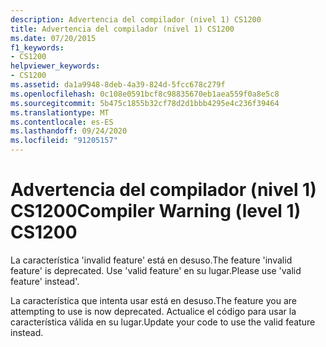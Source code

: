 ```yaml
---
description: Advertencia del compilador (nivel 1) CS1200
title: Advertencia del compilador (nivel 1) CS1200
ms.date: 07/20/2015
f1_keywords:
- CS1200
helpviewer_keywords:
- CS1200
ms.assetid: da1a9948-8deb-4a39-824d-5fcc678c279f
ms.openlocfilehash: 0c108e0591bcf8c98835670eb1aea559f0a8e5c8
ms.sourcegitcommit: 5b475c1855b32cf78d2d1bbb4295e4c236f39464
ms.translationtype: MT
ms.contentlocale: es-ES
ms.lasthandoff: 09/24/2020
ms.locfileid: "91205157"
---
```

# <a name="compiler-warning-level-1-cs1200"></a><span data-ttu-id="b3a10-103">Advertencia del compilador (nivel 1) CS1200</span><span class="sxs-lookup"><span data-stu-id="b3a10-103">Compiler Warning (level 1) CS1200</span></span>

<span data-ttu-id="b3a10-104">La característica 'invalid feature' está en desuso.</span><span class="sxs-lookup"><span data-stu-id="b3a10-104">The feature 'invalid feature' is deprecated.</span></span> <span data-ttu-id="b3a10-105">Use 'valid feature' en su lugar.</span><span class="sxs-lookup"><span data-stu-id="b3a10-105">Please use 'valid feature' instead'.</span></span>  
  
 <span data-ttu-id="b3a10-106">La característica que intenta usar está en desuso.</span><span class="sxs-lookup"><span data-stu-id="b3a10-106">The feature you are attempting to use is now deprecated.</span></span> <span data-ttu-id="b3a10-107">Actualice el código para usar la característica válida en su lugar.</span><span class="sxs-lookup"><span data-stu-id="b3a10-107">Update your code to use the valid feature instead.</span></span>
